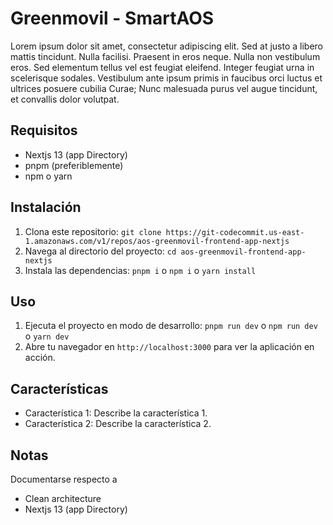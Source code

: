 # Greenmovil - SmartAOS

Lorem ipsum dolor sit amet, consectetur adipiscing elit. Sed at justo a libero mattis tincidunt. Nulla facilisi. Praesent in eros neque. Nulla non vestibulum eros. Sed elementum tellus vel est feugiat eleifend. Integer feugiat urna in scelerisque sodales. Vestibulum ante ipsum primis in faucibus orci luctus et ultrices posuere cubilia Curae; Nunc malesuada purus vel augue tincidunt, et convallis dolor volutpat.


## Requisitos

- Nextjs 13 (app Directory)
- pnpm (preferiblemente)
- npm o yarn 

## Instalación

1. Clona este repositorio: `git clone https://git-codecommit.us-east-1.amazonaws.com/v1/repos/aos-greenmovil-frontend-app-nextjs`
2. Navega al directorio del proyecto: `cd aos-greenmovil-frontend-app-nextjs`
3. Instala las dependencias: `pnpm i` o `npm i` o `yarn install`

## Uso

1. Ejecuta el proyecto en modo de desarrollo: `pnpm run dev` o `npm run dev` o `yarn dev`
2. Abre tu navegador en `http://localhost:3000` para ver la aplicación en acción.

## Características

- Característica 1: Describe la característica 1.
- Característica 2: Describe la característica 2.

## Notas

Documentarse respecto a 
- Clean architecture
- Nextjs 13 (app Directory)


